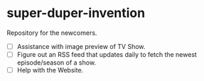 # super-duper-invention
Repository for the newcomers.

- [ ] Assistance with image preview of TV Show.  
- [ ] Figure out an RSS feed that updates daily to fetch the newest episode/season of a show.  
- [ ] Help with the Website.  

